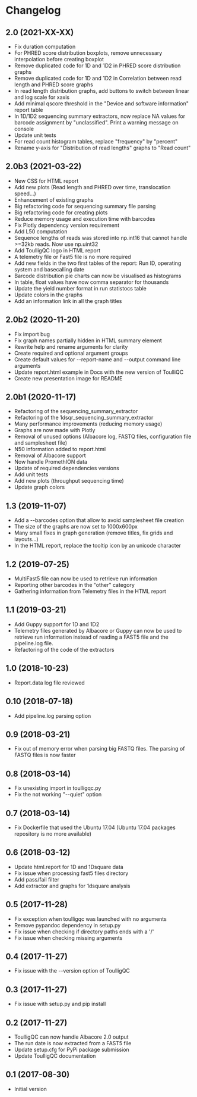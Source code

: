 # Changelog

## 2.0 (2021-XX-XX)
* Fix duration computation
* For PHRED score distribution boxplots, remove unnecessary interpolation before creating boxplot
* Remove duplicated code for 1D and 1D2 in PHRED score distribution graphs
* Remove duplicated code for 1D and 1D2 in Correlation between read length and PHRED score graphs
* In read length distribution graphs, add buttons to switch between linear and log scale for xaxis
* Add minimal qscore threshold in the "Device and software information" report table
* In 1D/1D2 sequencing summary extractors, now replace NA values for barcode assignment by "unclassified". Print a warning message on console
* Update unit tests
* For read count histogram tables, replace "frequency" by "percent"
* Rename y-axis for "Distribution of read lengths" graphs to "Read count"

## 2.0b3 (2021-03-22)
* New CSS for HTML report
* Add new plots (Read length and PHRED over time, translocation speed...)
* Enhancement of existing graphs
* Big refactoring code for sequencing summary file parsing
* Big refactoring code for creating plots
* Reduce memory usage and execution time with barcodes
* Fix Plotly dependency version requirement
* Add L50 computation
* Sequence lengths of reads was stored into np.int16 that cannot handle >=32kb reads. Now use np.uint32
* Add ToulligQC logo in HTML report
* A telemetry file or Fast5 file is no more required
* Add new fields in the two first tables of the report: Run ID, operating system and basecalling date
* Barcode distribution pie charts can now be visualised as histograms
* In table, float values have now comma separator for thousands
* Update the yield number format in run statistocs table
* Update colors in the graphs
* Add an information link in all the graph titles

## 2.0b2 (2020-11-20)
* Fix import bug
* Fix graph names partially hidden in HTML summary element
* Rewrite help and rename arguments for clarity
* Create required and optional argument groups
* Create default values for --report-name and --output command line arguments
* Update report.html example in Docs with the new version of ToulliQC
* Create new presentation image for README

## 2.0b1 (2020-11-17)
* Refactoring of the sequencing_summary_extractor
* Refactoring of the 1dsqr_sequencing_summary_extractor
* Many performance improvements (reducing memory usage)
* Graphs are now made with Plotly
* Removal of unused options (Albacore log, FASTQ files, configuration file and samplesheet file)
* N50 information added to report.html
* Removal of Albacore support
* Now handle PromethION data
* Update of required dependencies versions
* Add unit tests
* Add new plots (throughput sequencing time)
* Update graph colors

## 1.3 (2019-11-07)
* Add a --barcodes option that allow to avoid samplesheet file creation
* The size of the graphs are now set to 1000x600px
* Many small fixes in graph generation (remove titles, fix grids and layouts...)
* In the HTML report, replace the tooltip icon by an unicode character

## 1.2 (2019-07-25)
* MultiFast5 file can now be used to retrieve run information
* Reporting other barcodes in the "other" category
* Gathering information from Telemetry files in the HTML report

## 1.1 (2019-03-21)
* Add Guppy support for 1D and 1D2
* Telemetry files generated by Albacore or Guppy can now be used to retrieve run information instead of reading a FAST5 file and the pipeline.log file.
* Refactoring of the code of the extractors

## 1.0 (2018-10-23)
* Report.data log file reviewed

## 0.10 (2018-07-18)
* Add pipeline.log parsing option

## 0.9 (2018-03-21)
* Fix out of memory error when parsing big FASTQ files. The parsing of FASTQ files is now faster


## 0.8 (2018-03-14)
* Fix unexisting import in toulligqc.py
* Fix the not working "--quiet" option


## 0.7 (2018-03-14)
* Fix Dockerfile that used the Ubuntu 17.04 (Ubuntu 17.04 packages repository is no more available)


## 0.6 (2018-03-12)
* Update html.report for 1D and 1Dsquare data
* Fix issue when processing fast5 files directory
* Add pass/fail filter
* Add extractor and graphs for 1dsquare analysis


## 0.5 (2017-11-28)
* Fix exception when toulligqc was launched with no arguments
* Remove pypandoc dependency in setup.py
* Fix issue when checking if directory paths ends with a '/'
* Fix issue when checking missing arguments


## 0.4 (2017-11-27)
* Fix issue with the --version option of ToulligQC


## 0.3 (2017-11-27)
* Fix issue with setup.py and pip install


## 0.2 (2017-11-27)
* ToulligQC can now handle Albacore 2.0 output
* The run date is now extracted from a FAST5 file
* Update setup.cfg for PyPi package submission
* Update ToulligQC documentation


## 0.1 (2017-08-30)
* Initial version
